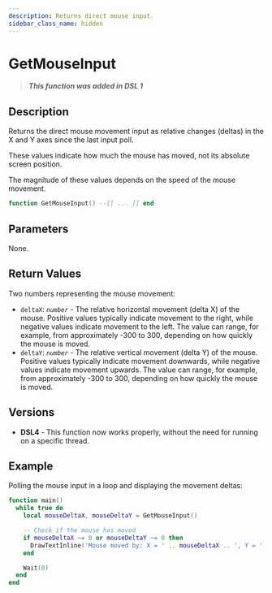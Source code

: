 ```yaml
---
description: Returns direct mouse input.
sidebar_class_name: hidden
---
```


# GetMouseInput

> **_This function was added in DSL 1_**

## Description

Returns the direct mouse movement input as relative changes (deltas) in the X and Y axes since the last input poll.

These values indicate how much the mouse has moved, not its absolute screen position.

The magnitude of these values depends on the speed of the mouse movement.

```lua
function GetMouseInput() --[[ ... ]] end
```

## Parameters

None.

## Return Values

Two numbers representing the mouse movement:

- `deltaX`: _`number`_ - The relative horizontal movement (delta X) of the mouse. Positive values typically indicate movement to the right, while negative values indicate movement to the left. The value can range, for example, from approximately -300 to 300, depending on how quickly the mouse is moved.
- `deltaY`: _`number`_ - The relative vertical movement (delta Y) of the mouse. Positive values typically indicate movement downwards, while negative values indicate movement upwards. The value can range, for example, from approximately -300 to 300, depending on how quickly the mouse is moved.

## Versions

- **DSL4** - This function now works properly, without the need for running on a specific thread.

## Example

Polling the mouse input in a loop and displaying the movement deltas:

```lua
function main()
  while true do
    local mouseDeltaX, mouseDeltaY = GetMouseInput()

    -- Check if the mouse has moved
    if mouseDeltaX ~= 0 or mouseDeltaY ~= 0 then
      DrawTextInline('Mouse moved by: X = ' .. mouseDeltaX .. ', Y = ' .. mouseDeltaY, 0, 1)
    end

    Wait(0)
  end
end
```
